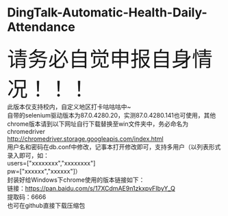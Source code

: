# DingTalk-Automatic-Health-Daily-Attendance
<font size=35>请务必自觉申报自身情况！！！</font><br>
此版本仅支持校内，自定义地区打卡咕咕咕中~<br>
自带的selenium驱动版本为87.0.4280.20，实测87.0.4280.141也可使用，其他chrome版本请到以下网址自行下载替换至win文件夹中，务必命名为chromedriver<br>
http://chromedriver.storage.googleapis.com/index.html<br>
用户名和密码在db.conf中修改，记事本打开修改即可，支持多用户（以列表形式录入即可，如：<br>
users=["xxxxxxxx","xxxxxxxx"]<br>
pw=["xxxxxx","xxxxxx"]）<br>
封装好给Windows下chrome使用的版本链接如下：<br>
链接：https://pan.baidu.com/s/17XCdmAE9n1zkxpvFIbyY_Q <br>
提取码：6666 <br>
也可在github直接下载压缩包

